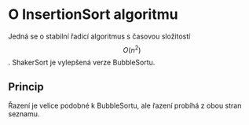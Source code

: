 # O InsertionSort algoritmu

Jedná se o stabilní řadicí algoritmus s časovou složitostí $$ O(n^2) $$. ShakerSort je vylepšená verze BubbleSortu.

## Princip

Řazení je velice podobné k BubbleSortu, ale řazení probíhá z obou stran seznamu.